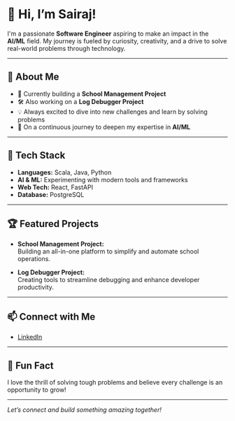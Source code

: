 # 👋 Hi, I’m Sairaj!

I'm a passionate **Software Engineer** aspiring to make an impact in the **AI/ML** field. My journey is fueled by curiosity, creativity, and a drive to solve real-world problems through technology.

---

## 🚀 About Me

- 🔭 Currently building a **School Management Project**
- 🛠️ Also working on a **Log Debugger Project**
- 💡 Always excited to dive into new challenges and learn by solving problems
- 🌱 On a continuous journey to deepen my expertise in **AI/ML**

---

## 🧰 Tech Stack

- **Languages:** Scala, Java, Python
- **AI & ML:** Experimenting with modern tools and frameworks
- **Web Tech:** React, FastAPI
- **Database:** PostgreSQL

---

## 🏆 Featured Projects

- **School Management Project:**  
  Building an all-in-one platform to simplify and automate school operations.

- **Log Debugger Project:**  
  Creating tools to streamline debugging and enhance developer productivity.

---

## 📫 Connect with Me

- [LinkedIn](https://www.linkedin.com/in/sk-sairaj-86a6a4134/)

---

## 🧩 Fun Fact

I love the thrill of solving tough problems and believe every challenge is an opportunity to grow!

---

*Let’s connect and build something amazing together!*
